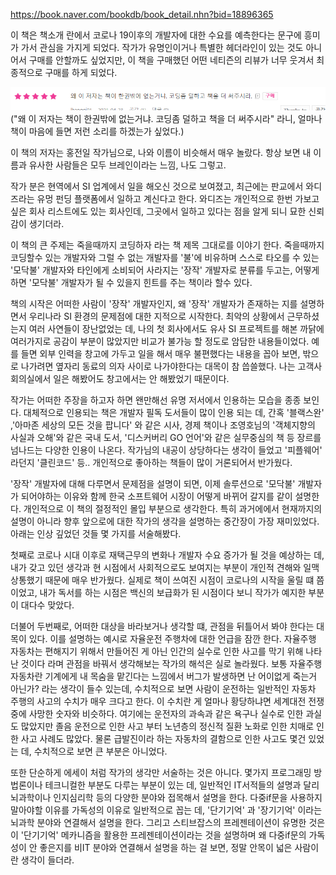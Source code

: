 https://book.naver.com/bookdb/book_detail.nhn?bid=18896365

이 책은 책소개 란에서 코로나 19이후의 개발자에 대한 수요를 예측한다는 문구에 흥미가 가서 관심을 가지게 되었다. 작가가 유명인이거나 특별한 헤더라인이 있는 것도 아니어서 구매를 안할까도 싶었지만, 이 책을 구매했던 어떤 네티즌의 리뷰가 너무 웃겨서 최종적으로 구매를 하게 되었다.

 ![](images/bde8aef9.png)
 ("왜 이 저자는 책이 한권밖에 없는거냐. 코딩좀 덜하고 책을 더 써주시라" 라니, 얼마나 책이 마음에 들면 저런 소리를 하겠는가 싶었다.)
 
 이 책의 저자는 홍전일 작가님으로, 나와 이름이 비슷해서 매우 놀랐다. 항상 보면 내 이름과 유사한 사람들은 모두 브레인이라는 느낌, 나도 그렇고. 
 
 작가 분은 현역에서 SI 업계에서 일을 해오신 것으로 보여졌고, 최근에는 판교에서 와디즈라는 유멍 펀딩 플랫폼에서 일하고 계신다고 한다. 와디즈는 개인적으로 한번 가보고 싶은 회사 리스트에도 있는 회사인데, 그곳에서 일하고 있다는 점을 알게 되니 묘한 신뢰감이 생기더라.
 
 이 책의 큰 주제는 죽을때까지 코딩하자 라는 책 제목 그대로를 이야기 한다. 죽을때까지 코딩할수 있는 개발자와 그럴 수 없는 개발자를 '불'에 비유하며 스스로 타오를 수 있는 '모닥불' 개발자와 타인에게 소비되어 사라지는 '장작' 개발자로 분류를 두고는, 어떻게 하면 '모닥불' 개발자가 될 수 있을지 힌트를 주는 책이라 할수 있다.
 
 책의 시작은 어떠한 사람이 '장작' 개발자인지, 왜 '장작' 개발자가 존재하는 지를 설명하면서 우리나라 SI 환경의 문제점에 대한 지적으로 시작한다. 최악의 상황에서 근무하셨는지 여러 사연들이 장난없었는 데, 나의 첫 회사에서도 유사 SI 프로젝트를 해본 까닭에 여러가지로 공감이 부분이 많았지만 비교가 불가능 할 정도로 암담한 내용들이었다. 예를 들면 외부 인력을 창고에 가두고 일을 해서 매우 불편했다는 내용을 꼽아 보면, 밖으로 나가려면 옆자리 동료의 의자 사이로 나가야한다는 대목이 참 씁쓸했다. 나는 고객사 회의실에서 일은 해봤어도 창고에서는 안 해봤었기 때문이다.
 
작가는 어떠한 주장을 하고자 하면 왠만해선 유명 저서에서 인용하는 모습을 종종 보인다. 대체적으로 인용되는 책은 개발자 필독 도서들이 많이 인용 되는 데, 간혹 '블랙스완' ,'아마존 세상의 모든 것을 팝니다' 와 같은 시사, 경제 책이나  조영호님의 '객체지향의 사실과 오해'와 같은 국내 도서, '디스커버리 GO 언어'와 같은 실무중심의 책 등 장르를 넘나드는 다양한 인용이 나온다. 작가님의 내공이 상당하다는 생각이 들었고 '피플웨어' 라던지 '클린코드' 등.. 개인적으로 좋아하는 책들이 많이 거론되어서 반가웠다.

 
'장작' 개발자에 대해 다루면서 문제점을 설명이 되면, 이제 솔루션으로 '모닥불' 개발자가 되어야하는 이유와 함께 한국 소프트웨어 시장이 어떻게 바뀌어 갈지를 같이 설명한다. 개인적으로 이 책의 절정적인 몰입 부분으로 생각한다. 특히 과거에에서 현재까지의 설명이 아니라 향후 앞으로에 대한 작가의 생각을 설명하는 중간장이 가장 재미있었다. 아래는 인상 깊었던 것들 몇 가지를 서술해봤다.

첫째로 코로나 시대 이후로 재택근무의 변화나 개발자 수요 증가가 될 것을 예상하는 데,내가 갖고 있던 생각과 현 시점에서 사회적으로도 보여지는 부분이 개인적 견해와 일맥상통했기 때문에 매우 반가웠다. 실제로 책이 쓰여진 시점이 코로나의 시작을 울릴 떄 쯤이었고, 내가 독서를 하는 시점은 백신의 보급화가 된 시점이다 보니 작가가 예지한 부분이 대다수 맞았다.

더불어 두번째로, 어떠한 대상을 바라보거나 생각할 떄, 관점을 뒤틀어서 봐야 한다는 대목이 있다. 이를 설명하는 예시로 자율운전 주행차에 대한 언급을 잠깐 한다. 자율주행 자동차는 편해지기 위해서 만들어진 게 아닌 인간의 실수로 인한 사고를 막기 위해 나타난 것이다 라며 관점을 바꿔서 생각해보는 작가의 해석은 실로 놀라웠다. 보통 자율주행자동차란 기계에게 내 목숨을 맡긴다는 느낌에서 버그가 발생하면 난 어이없게 죽는거 아닌가? 라는 생각이 들수 있는데, 수치적으로 보면 사람이 운전하는 일반적인 자동차 주행의 사고의 수치가 매우 크다고 한다. 이 수치란 게 얼마나 황당하냐면 세계대전 전쟁 중에 사망한 숫자와 비슷하다. 여기에는 운전자의 과속과 같은 욕구나 실수로 인한 과실도 많았지만 졸음 운전으로 인한 사고 부터 노년층의 정신적 질환 노화로 인한 치매로 인한 사고 사례도 많았다. 물론 급발진이라 하는 자동차의 결함으로 인한 사고도 몇건 있었는 데, 수치적으로 보면 큰 부분은 아니었다.

또한 단순하게 에세이 처럼 작가의 생각만 서술하는 것은 아니다. 몇가지 프로그래밍 방법론이나 테크니컬한 부분도 다루는 부분이 있는 데, 일반적인 IT서적들의 설명과 달리 뇌과학이나 인지심리학 등의 다양한 분야와 접목해서 설명을 한다. 다중if문을 사용하지 말아야할 이유를 가독성의 이유로 일반적으로 꼽는 데, '단기기억' 과 '장기기억' 이라는 뇌과학 분야와 연결해서 설명을 한다. 그리고 스티브잡스의 프레젠테이션이 유명한 것은 이 '단기기억' 메카니즘을 활용한 프레젠테이션이라는 것을 설명하며 왜 다중if문의 가독성이 안 좋은지를 비IT 분야와 연결해서 설명을 하는 걸 보면, 정말 안목이 넓은 사람이란 생각이 들더라.


 

